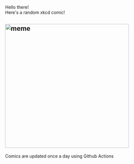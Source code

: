 Hello there! <br>Here's a random xkcd comic!<br>
## <img src="https://imgs.xkcd.com/comics/slideshow.gif" alt="meme" width="400"/><br>
Comics are updated once a day using Github Actions